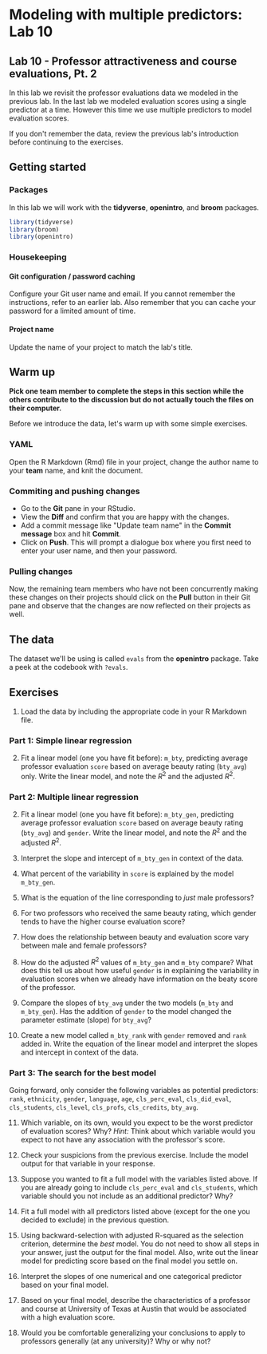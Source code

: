 
# Modeling with multiple predictors: Lab 10
## Lab 10 - Professor attractiveness and course evaluations, Pt. 2



In this lab we revisit the professor evaluations data we modeled in the previous lab. In the last lab we modeled evaluation scores using a single predictor at a time. However this time we use multiple predictors to model evaluation scores.

If you don't remember the data, review the previous lab's introduction before continuing to the exercises.

## Getting started

### Packages

In this lab we will work with the **tidyverse**, **openintro**, and **broom** packages.


```r
library(tidyverse) 
library(broom)
library(openintro)
```

### Housekeeping

#### Git configuration / password caching

Configure your Git user name and email. If you cannot remember the instructions, refer to an earlier lab. Also remember that you can cache your password for a limited amount of time.

#### Project name

Update the name of your project to match the lab's title.

## Warm up

**Pick one team member to complete the steps in this section while the others contribute to the discussion but do not actually touch the files on their computer.**

Before we introduce the data, let's warm up with some simple exercises.

### YAML

Open the R Markdown (Rmd) file in your project, change the author name to your **team** name, and knit the document.

### Commiting and pushing changes

- Go to the **Git** pane in your RStudio. 
- View the **Diff** and confirm that you are happy with the changes.
- Add a commit message like "Update team name" in the **Commit message** box and hit **Commit**.
- Click on **Push**. This will prompt a dialogue box where you first need to enter your user name, and then your password.

### Pulling changes

Now, the remaining team members who have not been concurrently making these changes on their projects should click on the **Pull** button in their Git pane and observe that the changes are now reflected on their projects as well.

## The data

The dataset we'll be using is called `evals` from the **openintro** package. Take a peek at the codebook with `?evals`.

## Exercises

1. Load the data by including the appropriate code in your R Markdown file.

### Part 1: Simple linear regression

2. Fit a linear model (one you have fit before): `m_bty`, predicting average
   professor evaluation `score` based on average beauty rating (`bty_avg`) only. Write the 
   linear model, and note the $R^2$ and the adjusted $R^2$.

### Part 2: Multiple linear regression

2. Fit a linear model (one you have fit before): `m_bty_gen`, predicting average
   professor evaluation `score` based on average beauty rating (`bty_avg`) and `gender`. 
   Write the linear model, and note the $R^2$ and the adjusted $R^2$.
   
3. Interpret the slope and intercept of `m_bty_gen` in context of the data.

4. What percent of the variability in `score` is explained by the model `m_bty_gen`.

5.  What is the equation of the line corresponding to *just* male professors?
    
6.  For two professors who received the same beauty rating, which gender tends 
    to have the higher course evaluation score?
    
7. How does the relationship between beauty and evaluation score
    vary between male and female professors?
    
8. How do the adjusted $R^2$ values of `m_bty_gen` and `m_bty` compare? What does this tell us 
   about how useful `gender` is in explaining the variability in evaluation scores when we 
   already have information on the beaty score of the professor.

9. Compare the slopes of `bty_avg` under the two models (`m_bty` and `m_bty_gen`). Has the 
   addition of `gender` to the model changed the parameter estimate (slope) for `bty_avg`?
    
10. Create a new model called `m_bty_rank` with `gender` removed and `rank` 
    added in. Write the equation of the linear model and interpret the slopes and intercept 
    in context of the data. 

### Part 3: The search for the best model

Going forward, only consider the following variables as potential predictors: `rank`, 
`ethnicity`, `gender`, `language`, `age`, `cls_perc_eval`, `cls_did_eval`, `cls_students`, 
`cls_level`, `cls_profs`, `cls_credits`, `bty_avg`.

11. Which variable, on its own, would you expect to be the worst predictor of 
    evaluation scores? Why? *Hint:* Think about which variable would you 
    expect to not have any association with the professor's score.

12. Check your suspicions from the previous exercise. Include the model output
    for that variable in your response.
    
13. Suppose you wanted to fit a full model with the variables listed above. If 
    you are already going to include `cls_perc_eval` and `cls_students`, which variable 
    should you not include as an additional predictor? Why?

14. Fit a full model with all predictors listed above (except for the one you decided to 
    exclude) in the previous question.

15. Using backward-selection with adjusted R-squared as the selection 
    criterion, determine the *best* model. You do not need to show all 
    steps in your answer, just the output for the final model. Also, 
    write out the linear model for predicting score based on the final 
    model you settle on.

16. Interpret the slopes of one numerical and one categorical predictor based on your final model.

17. Based on your final model, describe the characteristics of a professor and 
    course at University of Texas at Austin that would be associated with a high
    evaluation score.

18. Would you be comfortable generalizing your conclusions to apply to professors
    generally (at any university)? Why or why not?
    

